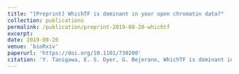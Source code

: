 ```yaml
---
title: "[Preprint] WhichTF is dominant in your open chromatin data?"
collection: publications
permalink: /publication/preprint-2019-08-20-whichtf
excerpt: 
date: 2019-08-20
venue: 'bioRxiv'
paperurl: 'https://doi.org/10.1101/730200'
citation: 'Y. Tanigawa, E. S. Dyer, G. Bejerano, WhichTF is dominant in your open chromatin data? bioRxiv, 730200 (2019).'
---
```

<!-- ispublishedpreprint: "True" -->
